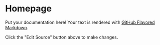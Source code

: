 # Homepage

Put your documentation here! Your text is rendered with [GitHub Flavored Markdown](https://help.github.com/articles/github-flavored-markdown).

Click the "Edit Source" button above to make changes.
